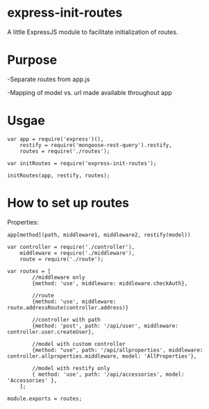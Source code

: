 # express-init-routes
A little ExpressJS module to facilitate initialization of routes.

# Purpose
-Separate routes from app.js

-Mapping of model vs. url made available throughout app

# Usgae
```
var app = require('express')(),
    restify = require('mongoose-rest-query').restify,
    routes = require('./routes');

var initRoutes = require('express-init-routes');

initRoutes(app, restify, routes);
```

# How to set up routes


Properties:
```
app[method](path, middleware1, middleware2, restify(model))
```


```
var controller = require('./controller'),
    middleware = require('./middleware'),
    route = require('./route');

var routes = [
        //middleware only
        {method: 'use', middleware: middleware.checkAuth},

        //route
        {method: 'use', middleware: route.addressRoute(controller.address)}

        //controller with path
        {method: 'post', path: '/api/user', middleware: controller.user.createUser},

        //model with custom controller
        {method: "use", path: '/api/allproperties', middleware: controller.allproperties.middleware, model: 'AllProperties'},

        //model with restify only
        { method: 'use', path: '/api/accessories', model: 'Accessories' },
    ];

module.exports = routes;
```